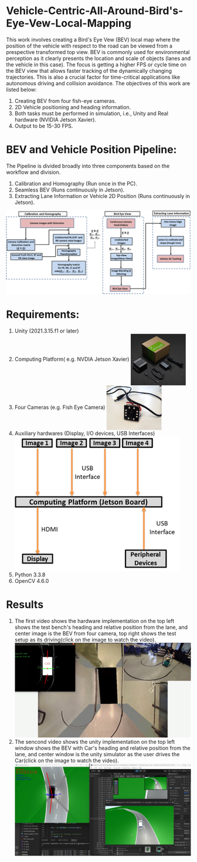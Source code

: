 # Vehicle-Centric-All-Around-Bird's-Eye-Vew-Local-Mapping
This work involves creating a Bird's Eye Vew (BEV) local map where the position of the vehicle with respect to the road can be viewed from a prespective transformed top view. BEV is commonly used for environmental perception as it clearly presents the location and scale of objects (lanes and the vehicle in this case). The focus is getting a higher FPS or cycle time on the BEV view that allows faster tracking of the dynamically changing trajectories. This is also a crucial factor for time-critical applications like autonomous driving and collision avoidance.
The objectives of this work are listed below:
  1. Creating BEV from four fish-eye cameras.
  2. 2D Vehicle positioning and heading information.
  3. Both tasks must be performed in simulation, i.e., Unity and Real hardware (NVIDIA Jetson Xavier).
  4. Output to be 15-30 FPS.

# BEV and Vehicle Position Pipeline:

The Pipeline is divided broadly into three components based on the workflow and division.
  1. Calibration and Homography (Run once in the PC).
  2. Seamless BEV (Runs continuously in Jetson).
  3. Extracting Lane Information or Vehicle 2D Position (Runs continuously in Jetson).

<img align="center" src="assets/Images/Pipeline.png" width="750">

# Requirements:
  1. Unity (2021.3.15.f1 or later)
  2. Computing Platform( e.g. NVDIA Jetson Xavier)
     <img align="center" src="assets/Images/jetson_xavier.png" width="150">
  4. Four Cameras (e.g. Fish Eye Camera)
     <img align="center" src="assets/Images/fish_eye_camera.png" width="150">
  5. Auxiliary hardwares (Display, I/O devices, USB Interfaces)
     <img align="center" src="assets/Images/Hardware_setup_outline.png" width="450">
  7. Python 3.3.8
  8. OpenCV 4.6.0


# Results
1. The first video shows the hardware implementation on the top left shows the test bench's heading and relative position from the lane, and center image is the BEV from four camera, top right shows the test setup as its driving(click on the image to watch the video).
[![Watch the Video](https://github.com/SouravPoudyal/BEV-Local-Mapping/blob/main/assets/Images/hardware.png?raw=true)](https://github.com/SouravPoudyal/BEV-Local-Mapping/raw/main/assets/Videos/demo_hardware.mp4)
1. The sencond video shows the unity implementation on the top left window shows the BEV with Car's heading and relative position from the lane, and center window is the unity simulator as the user drives the Car(click on the image to watch the video).
[![Watch the Video](https://github.com/SouravPoudyal/BEV-Local-Mapping/blob/main/assets/Images/unity.png?raw=true)](https://github.com/SouravPoudyal/BEV-Local-Mapping/raw/main/assets/Videos/demo_simulation.mp4)

